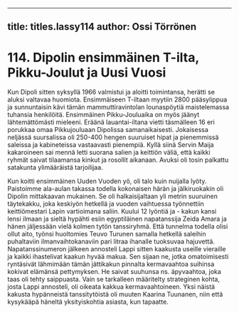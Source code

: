 
---

title: titles.lassy114
author: Ossi Törrönen
---


    
# 114. Dipolin ensimmäinen T-ilta, Pikku-Joulut ja Uusi Vuosi

Kun Dipoli sitten syksyllä 1966 valmistui ja aloitti toimintansa, herätti se aluksi valtavaa huomiota. Ensimmäiseen T-iltaan 
myytiin 2800 pääsylippua ja sunnuntaisin kävi tämän mammuttiravintolan lounaspöytiä maistelemassa tuhansia henkilöitä. 
Ensimmäinen Pikku-Jouluaika on myös jäänyt lähtemättömästi mieleeni. Eräänä lauantai-iltana vietti täsmälleen 16 eri 
porukkaa omaa Pikkujouluaan Dipolissa samanaikaisesti. Jokaisessa neljässä suursalissa oli 250-400 hengen suuruiset hipat ja 
pienemmissä saleissa ja kabineteissa vastaavasti pienempiä. Kyllä siinä Servin Maija kakaroineen sai mennä letti suorana salien 
ja keittiön väliä, että kaikki ryhmät saivat tilaamansa kinkut ja rosollit aikanaan. Avuksi oli tosin palkattu satakunta ylimääräistä 
tarjoilijaa.

Kun koitti ensimmäinen Uuden Vuoden yö, oli talo kuin nuijalla lyöty. Paistoimme ala-aulan takassa todella kokonaisen härän 
ja jälkiruokakin oli Dipolin mittakaavan mukainen. Se oli halkaisijaltaan yli metrin suuruinen täytekakku, joka keskiyön 
hetkellä ja vuoden vaihtuessa työnnettiin keittiömestari Lapin vartioimana saliin. Kuului 12 lyöntiä ja - kakun kansi lensi
ilmaan ja sieltä hypähti esiin egyptiläinen napatanssija Zeida Amara ja hänen jäljessään vielä kolmen tytön tanssiryhmä. Että 
tunnelma todella olisi ollut aito, työnsi huoltomies Teuvo Turunen samalla hetkellä saleihin puhaltaviin ilmanvaihtokanaviin 
pari litraa ihanalle tuoksuvaa hajuvettä. Napatanssinumeron jälkeen annosteli Lappi sitten kaakusta useille vieraille ja kaikki 
ihastelivat kaakun hyvää makua. Sen sijaan ne, jotka omatoimisesti ryntäsivät lähmimään tämän jättikakun pinnalta 
kermavaahtoa suihinsa kokivat elämänsä pettymyksen. He saivat suuhunsa ns. äpyvaahtoa, joka taas oli tehty saippuasta. Vain
se tarkalleen määritelty strateginen kohta, josta Lappi annosteli, oli oikeata kakkua kermavaahtoineen. Yksi näistä kakusta 
hypänneistä tanssitytöistä oli muuten Kaarina Tuunanen, niin että kysykääpä häneltä yksityiskohtia asiasta, kun tapaatte.

